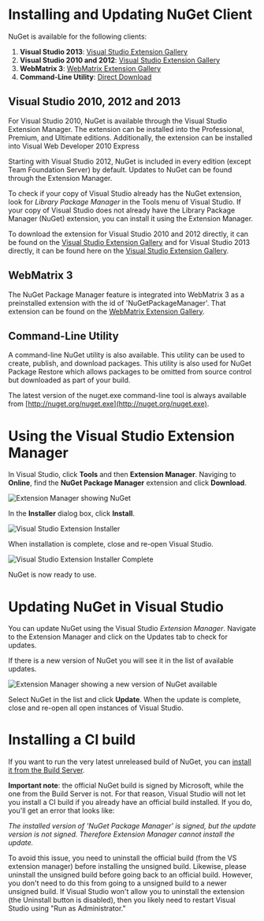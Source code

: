# Installing and Updating NuGet Client
NuGet is available for the following clients:

1. **Visual Studio 2013**: [Visual Studio Extension Gallery](http://visualstudiogallery.msdn.microsoft.com/4ec1526c-4a8c-4a84-b702-b21a8f5293ca)
1. **Visual Studio 2010 and 2012**: [Visual Studio Extension Gallery](http://visualstudiogallery.msdn.microsoft.com/27077b70-9dad-4c64-adcf-c7cf6bc9970c)
1. **WebMatrix 3**: [WebMatrix Extension Gallery](http://extensions.webmatrix.com/packages/NuGetPackageManager/)
1. **Command-Line Utility**: [Direct Download](http://nuget.org/nuget.exe)

## Visual Studio 2010, 2012 and 2013
For Visual Studio 2010, NuGet is available through the Visual Studio Extension Manager.  The extension can be installed into the Professional, Premium, and Ultimate editions.  Additionally, the extension can be installed into Visual Web Developer 2010 Express

Starting with Visual Studio 2012, NuGet is included in every edition (except Team Foundation Server) by default.  Updates to NuGet can be found through the Extension Manager.

To check if your copy of Visual Studio already has the NuGet extension, look for *Library Package Manager* in the Tools menu of Visual Studio.  If your copy of Visual Studio does not already have the Library Package Manager (NuGet) extension, you can install it using the Extension Manager.

To download the extension for Visual Studio 2010 and 2012 directly, it can be found on the [Visual Studio Extension Gallery](http://visualstudiogallery.msdn.microsoft.com/27077b70-9dad-4c64-adcf-c7cf6bc9970c)
and for Visual Studio 2013 directly, it can be found here on the [Visual Studio Extension Gallery](http://visualstudiogallery.msdn.microsoft.com/4ec1526c-4a8c-4a84-b702-b21a8f5293ca).

## WebMatrix 3
The NuGet Package Manager feature is integrated into WebMatrix 3 as a preinstalled extension with the id of 'NuGetPackageManager'.  That extension can be found on the [WebMatrix Extension Gallery](http://extensions.webmatrix.com/packages/NuGetPackageManager/).

## Command-Line Utility
A command-line NuGet utility is also available.  This utility can be used to create, publish, and download packages.  This utility is also used for NuGet Package Restore which allows packages to be omitted from source control but downloaded as part of your build.

The latest version of the nuget.exe command-line tool is always available from [http://nuget.org/nuget.exe](http://nuget.org/nuget.exe).

# Using the Visual Studio Extension Manager

In Visual Studio, click **Tools** and then **Extension Manager**.  Naviging to **Online**, find the **NuGet Package Manager** extension and click **Download**.

![Extension Manager showing NuGet](/images/consume/extension-manager-with-nuget.png)

In the **Installer** dialog box, click **Install**.

![Visual Studio Extension Installer](/images/consume/visual-studio-extension-installer.png)

When installation is complete, close and re-open Visual Studio.

![Visual Studio Extension Installer Complete](/images/consume/visual-studio-extension-installer-complete.png)

NuGet is now ready to use.

# Updating NuGet in Visual Studio
You can update NuGet using the Visual Studio *Extension Manager*.  Navigate to the Extension Manager and click on the Updates tab to check for updates.

If there is a new version of NuGet you will see it in the list of available updates.

![Extension Manager showing a new version of NuGet available](/images/consume/visual-studio-extension-update-check.png)

Select NuGet in the list and click **Update**.  When the update is complete, close and re-open all open instances of Visual Studio.

# Installing a CI build

If you want to run the very latest unreleased build of NuGet, you can
[install it from the Build Server](http://build.nuget.org/NuGet.Tools.vsix).

**Important note**: the official NuGet build is signed by Microsoft, while the one from the Build Server is not. For that reason, Visual Studio will not let you
install a CI build if you already have an official build installed. If you do, you'll get an error that looks like:

*The installed version of 'NuGet Package Manager' is signed, but the update version is not signed. Therefore Extension Manager cannot install the update.*

To avoid this issue, you need to uninstall the official build (from the VS extension manager) before installing the unsigned build. Likewise, please uninstall the unsigned build
before going back to an official build. However, you don't need to do this from going to a unsigned build to a newer unsigned build. If Visual Studio won't allow you to uninstall the extension (the Uninstall button is disabled), then you likely need to restart Visual Studio using "Run as Administrator."

